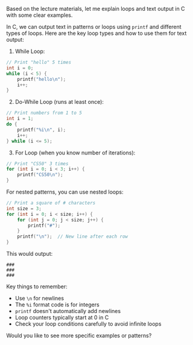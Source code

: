 Based on the lecture materials, let me explain loops and text output in C with some clear examples.

In C, we can output text in patterns or loops using `printf` and different types of loops. Here are the key loop types and how to use them for text output:

1. While Loop:

```c
// Print "hello" 5 times
int i = 0;
while (i < 5) {
    printf("hello\n");
    i++;
}
```

2. Do-While Loop (runs at least once):

```c
// Print numbers from 1 to 5
int i = 1;
do {
    printf("%i\n", i);
    i++;
} while (i <= 5);
```

3. For Loop (when you know number of iterations):

```c
// Print "CS50" 3 times
for (int i = 0; i < 3; i++) {
    printf("CS50\n");
}
```

For nested patterns, you can use nested loops:

```c
// Print a square of # characters
int size = 3;
for (int i = 0; i < size; i++) {
    for (int j = 0; j < size; j++) {
        printf("#");
    }
    printf("\n");  // New line after each row
}
```

This would output:

```
###
###
###
```

Key things to remember:

- Use `\n` for newlines
- The `%i` format code is for integers
- `printf` doesn't automatically add newlines
- Loop counters typically start at 0 in C
- Check your loop conditions carefully to avoid infinite loops

Would you like to see more specific examples or patterns?
